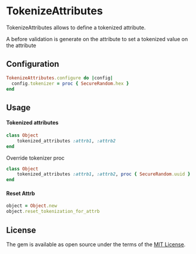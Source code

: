 # TokenizeAttributes

TokenizeAttributes allows to define a tokenized attribute.

A before validation is generate on the attribute to set a tokenized value on the attribute

## Configuration

```ruby
TokenizeAttributes.configure do |config|
  config.tokenizer = proc { SecureRandom.hex }
end
```

## Usage

#### Tokenized attributes

```ruby
class Object
    tokenized_attributes :attrb1, :attrb2
end
```

Override tokenizer proc

```ruby
class Object
    tokenized_attributes :attrb1, :attrb2, proc { SecureRandom.uuid }
end
```

#### Reset Attrb

```ruby
object = Object.new
object.reset_tokenization_for_attrb
```

## License

The gem is available as open source under the terms of the [MIT License](http://opensource.org/licenses/MIT).
